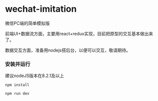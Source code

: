 # wechat-imitation
微信PC端的简单模拟版

前端UI+数据流方面，主要用react+redux实现，目前把原型的交互基本做出来了。

数据交互方面，准备用nodejs搭后台，以便可以交互，敬请期待。


### 安装并运行
建议nodeJS版本在8.2.1及以上

`
npm install
`

`
npm run dev
`

